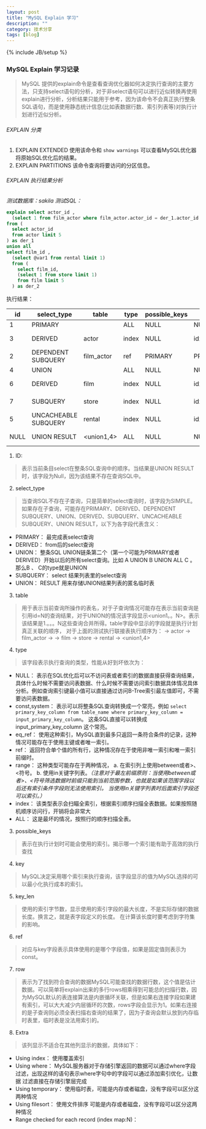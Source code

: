 ```yaml
---
layout: post
title: "MySQL Explain 学习"
description: ""
category: 技术分享
tags: [blog]
---
```

{% include JB/setup %}

### MySQL Explain 学习记录
> MySQL 提供的explain命令是查看查询优化器如何决定执行查询的主要方法，只支持select语句的分析，对于非select语句可以进行近似转换再使用explain进行分析，分析结果只能用于参考，因为该命令不会真正执行整条SQL语句，而是使用静态统计信息(比如表数据行数、索引列表等)对执行计划进行近似分析。

###### EXPLAIN 分类
1. EXPLAIN EXTENDED 使用该命令和 `show warnings` 可以查看MySQL优化器将原始SQL优化后的结果。
2. EXPLAIN PARTITIONS 该命令查询将要访问的分区信息。

###### EXPLAIN 执行结果分析

*测试数据库：sakila*
*测试SQL：*

``` sql
explain select actor_id ,
  (select 1 from film_actor where film_actor.actor_id = der_1.actor_id limit 1)
from (
  select actor_id
  from actor limit 5
) as der_1
union all
select film_id ,
  (select @var1 from rental limit 1)
  from (
    select film_id,
    (select 1 from store limit 1)
    from film limit 5
  ) as der_2
```

执行结果：

| id | select_type          | table      | type  | possible_keys | key                 | key_len | ref            | rows  | Extra           |
|----|----------------------|------------|-------|---------------|---------------------|---------|----------------|-------|-----------------|
|  1 | PRIMARY              | <derived3> | ALL   | NULL          | NULL                | NULL    | NULL           |     5 | NULL            |
|  3 | DERIVED              | actor      | index | NULL          | idx_actor_last_name | 137     | NULL           |   200 | Using index     |
|  2 | DEPENDENT SUBQUERY   | film_actor | ref   | PRIMARY       | PRIMARY             | 2       | der_1.actor_id |    13 | Using index     |
|  4 | UNION                | <derived6> | ALL   | NULL          | NULL                | NULL    | NULL           |     5 | NULL            |
|  6 | DERIVED              | film       | index | NULL          | idx_fk_language_id  | 1       | NULL           |  1000 | Using index     |
|  7 | SUBQUERY             | store      | index | NULL          | idx_unique_manager  | 1       | NULL           |     2 | Using index     |
|  5 | UNCACHEABLE SUBQUERY | rental     | index | NULL          | idx_fk_staff_id     | 1       | NULL           | 16005 | Using index     |
| NULL | UNION RESULT         | <union1,4> | ALL   | NULL          | NULL                | NULL    | NULL           |  NULL | Using temporary |

1. ID:
> 表示当前条目select在整条SQL查询中的顺序。当结果是UNION RESULT时，该字段为Null，因为该结果不存在查询SQL中。

2. select_type
> 当查询SQL不存在子查询，只是简单的select查询时，该字段为SIMPLE。如果存在子查询，可能存在PRIMARY、DERIVED、DEPENDENT SUBQUERY、UNION、DERIVED、SUBQUERY、UNCACHEABLE SUBQUERY、UNION RESULT，以下为各字段代表含义：
  *  PRIMARY： 最完成表select查询
  *  DERIVED： from后的select查询
  *  UNION： 整条SQL UNION链条第二个（第一个可能为PRIMARY或者DERIVED）开始以后的所有select查询。比如 A UNION B UNION ALL C 。那么B 、 C的type就是UNION
  * SUBQUERY： select 结果列表里的select查询
  * UNION： RESULT 用来存储UNION结果列表的匿名临时表
3. table
> 用于表示当前查询所操作的表名，对于子查询情况可能存在<deriveN>表示当前查询是引用id=N的查询结果，对于UNION的情况该字段显示<union1。。N>。表示该结果是1.。。。N这些查询合并所得。table字段中显示的字段就是执行计划真正关联的顺序，
对于上面的测试执行联接表执行顺序为： <derived3> -> actor -> film_actor -> <derived6> -> film -> store -> rental -> <union1,4>
4. type
> 该字段表示执行查询的类型，性能从好到坏依次为：
  * NULL： 表示在SQL优化后可以不访问表或者索引的数据直接获得查询结果，具体什么时候不需要访问表数据、什么时候不需要访问索引数据具体情况具体分析。例如查询索引键最小值可以直接通过访问B-Tree索引最左值即可，不需要访问表数据。
  * const,system： 表示可以将整条SQL查询转换成一个常亮，例如 `select primary_key_column from table_name where primary_key_column = input_primary_key_column`。 这条SQL直接可以转换成input_primary_key_column
  这个常亮。
  * eq_ref： 使用这种索引，MySQL直到最多只返回一条符合条件的记录，这种情况可能存在于使用主键或者唯一索引。
  * ref： 返回符合单个值的所有行，这种情况存在于使用非唯一索引和唯一索引前缀时。
  * range： 这种类型可能存在于两种情况，
    a. 在索引列上使用between或者>、<符号。 b. 使用in关键字列表。*（注意对于最左前缀原则：当使用between或者>、<符号筛选数据时前缀只能到当前范围参数，也就是如果该范围字段以后还有索引条件字段则无法使用索引。
    当使用in关键字列表时后面索引字段还可以索引。）*
  * index： 该类型表示会扫瞄全索引，根据索引顺序扫描全表数据。如果按照随机顺序访问行，开销将会非常大
  * ALL： 这是最坏的情况，按照行的顺序扫描全表。
3. possible_keys
> 表示在执行计划时可能会使用的索引。揭示哪一个索引能有助于高效的执行查找
4. key
> MySQL决定采用哪个索引来执行查询，该字段显示的值为MySQL选择的可以最小化执行成本的索引。
5. key_len
> 使用的索引字节数，显示使用的索引字段的最大长度，不是实际存储的数据长度。换言之，就是表字段定义的长度。
在计算该长度时要考虑到字符集的影响。
6. ref
> 对应与key字段表示具体使用的是哪个字段值，如果是固定值则表示为const。
7. row
> 表示为了找到符合查询的数据MySQL可能查找的数据行数，这个值是估计数据。可以简单将explain出来的多行rows相乘得到可能总的扫描行数，因为MySQL默认的表连接算法是内嵌循环关联，但是如果右连接字段如果建有索引，可以大大减少内层循环的次数，rows字段会显示为1。如果右连接的是子查询则必须全表扫描右查询的结果了，因为子查询会默认放到内存临时表里，临时表是没法用索引的。
8. Extra
> 该列显示不适合在其他列显示的数据，具体如下：
  * Using index：  使用覆盖索引
  * Using where：  MySQL服务器对于存储引擎返回的数据可以通过where字段过滤，出现这样的语句表示where字句中的字段可以通过添加索引优化，让数据
  过滤直接在存储引擎层完成
  * Using temporary： 使用临时表，可能是内存或者磁盘，没有字段可以区分这两种情况
  * Using filesort： 使用文件排序 可能是内存或者磁盘，没有字段可以区分这两种情况
  * Range checked for each record (index map:N)：
